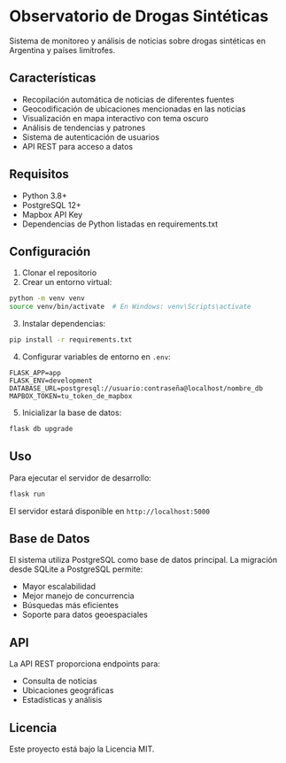 # Observatorio de Drogas Sintéticas

Sistema de monitoreo y análisis de noticias sobre drogas sintéticas en Argentina y países limítrofes.

## Características

- Recopilación automática de noticias de diferentes fuentes
- Geocodificación de ubicaciones mencionadas en las noticias
- Visualización en mapa interactivo con tema oscuro
- Análisis de tendencias y patrones
- Sistema de autenticación de usuarios
- API REST para acceso a datos

## Requisitos

- Python 3.8+
- PostgreSQL 12+
- Mapbox API Key
- Dependencias de Python listadas en requirements.txt

## Configuración

1. Clonar el repositorio
2. Crear un entorno virtual:
```bash
python -m venv venv
source venv/bin/activate  # En Windows: venv\Scripts\activate
```

3. Instalar dependencias:
```bash
pip install -r requirements.txt
```

4. Configurar variables de entorno en `.env`:
```
FLASK_APP=app
FLASK_ENV=development
DATABASE_URL=postgresql://usuario:contraseña@localhost/nombre_db
MAPBOX_TOKEN=tu_token_de_mapbox
```

5. Inicializar la base de datos:
```bash
flask db upgrade
```

## Uso

Para ejecutar el servidor de desarrollo:
```bash
flask run
```

El servidor estará disponible en `http://localhost:5000`

## Base de Datos

El sistema utiliza PostgreSQL como base de datos principal. La migración desde SQLite a PostgreSQL permite:
- Mayor escalabilidad
- Mejor manejo de concurrencia
- Búsquedas más eficientes
- Soporte para datos geoespaciales

## API

La API REST proporciona endpoints para:
- Consulta de noticias
- Ubicaciones geográficas
- Estadísticas y análisis

## Licencia

Este proyecto está bajo la Licencia MIT.
